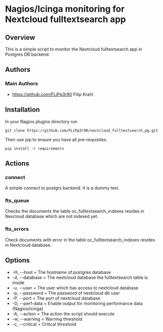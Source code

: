 # Nagios/Icinga monitoring for Nextcloud fulltextsearch app 

## Overview
This is a simple script to monitor the Nextcloud fulltextsearch app in Postgres DB backend.

## Authors

### Main Authors
 - https://github.com/FLiPp3r90 Filip Krahl

## Installation
In your Nagios plugins directory run

<pre><code>git clone https://github.com/FLiPp3r90/nextcloud_fulltextsearch_pg.git</code></pre>

Then use pip to ensure you have all pre-requisites.

<pre><code>pip install -r requirements</code></pre>

## Actions

### connect
A simple connect to postgrs backend. It is a dummy test.

### fts_queue
Checks the documents the table oc_fulltextsearch_indexes resides in Nexcloud database which are not indexed yet.

### fts_errors
Check documents with error in the table oc_fulltextsearch_indexes resides in Nextcloud database.

## Options

- -H, --host      = The hostname of postgres database
- -d, --database  = The nextcloud database the fulltextsearch table is inside
- -u, --user      = The user which has access to nextcloud database
- -p, --password  = The password of nextcloud db user
- -P, --port      = The port of nextcloud database
- -D, --perf-data = Enable output for monitoring performance data (Nagios/Icinga)
- -A, --action    = The action the script should execute
- -w, --warning   = Warning threshold
- -c, --critical  = Critical threshold
